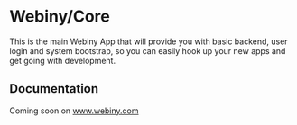 Webiny/Core
===============

This is the main Webiny App that will provide you with basic backend, user login and system bootstrap, so you can easily hook up your new apps and get going with development.
  
## Documentation
Coming soon on www.webiny.com
